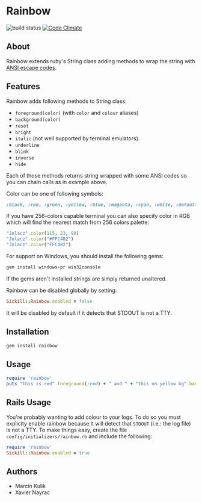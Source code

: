Rainbow
=======

![build status](https://secure.travis-ci.org/sickill/rainbow.png)
[![Code Climate](https://codeclimate.com/github/sickill/rainbow.png)](https://codeclimate.com/github/sickill/rainbow)

About
-----

Rainbow extends ruby's String class adding methods to wrap the string with [ANSI escape codes](http://en.wikipedia.org/wiki/ANSI_escape_code).

Features
--------

Rainbow adds following methods to String class:

* `foreground(color)` (with `color` and `colour` aliases)
* `background(color)`
* `reset`
* `bright`
* `italic` (not well supported by terminal emulators).
* `underline`
* `blink`
* `inverse`
* `hide`

Each of those methods returns string wrapped with some ANSI codes so you can chain calls as in example above.

Color can be one of following symbols:

``` ruby
:black, :red, :green, :yellow, :blue, :magenta, :cyan, :white, :default
```

If you have 256-colors capable terminal you can also specify color in RGB which will find the nearest match from 256 colors palette: 

```ruby
"Jolacz".color(115, 23, 98)
"Jolacz".color("#FFC482")
"Jolacz".color("FFC482")
```

For support on Windows, you should install the following gems:

```ruby
gem install windows-pr win32console
```

If the gems aren't installed strings are simply returned unaltered.

Rainbow can be disabled globally by setting:

```ruby
Sickill::Rainbow.enabled = false
```

It will be disabled by default if it detects that STDOUT is not a TTY.

Installation
------------

```ruby
gem install rainbow
```

Usage
-----

```ruby
require 'rainbow'
puts "this is red".foreground(:red) + " and " + "this on yellow bg".background(:yellow) + " and " + "even bright underlined!".underline.bright
```

Rails Usage
-----------

You're probably wanting to add colour to your logs. To do so you must explicity enable rainbow because it will detect that `STDOUT` (i.e.: the log file) is not a TTY.
To make things easy, create the file `config/initializers/rainbow.rb` and include the following:

```ruby
require 'rainbow'
Sickill::Rainbow.enabled = true
```

Authors
-------

* Marcin Kulik
* Xavier Nayrac

